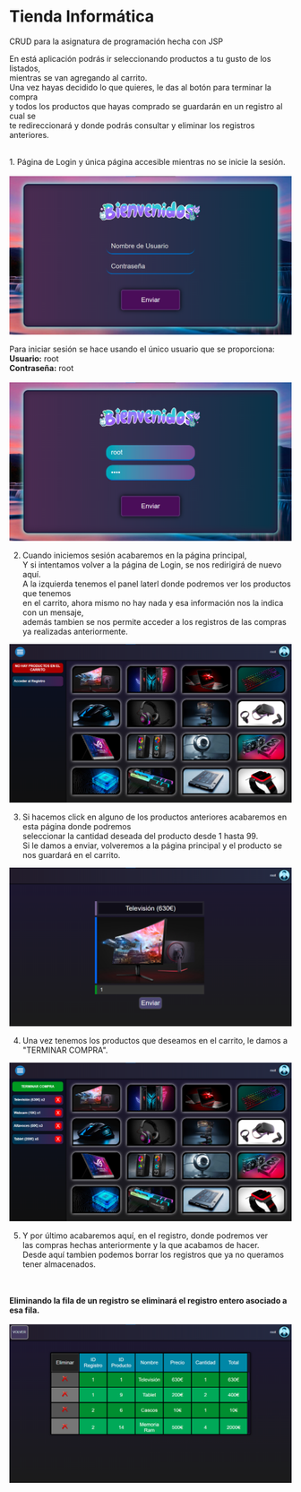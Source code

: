 # Tienda Informática
CRUD para la asignatura de programación hecha con JSP


En está aplicación podrás ir seleccionando productos a tu gusto de los listados,
<br>mientras se van agregando al carrito.
<br>Una vez hayas decidido lo que quieres, le das al botón para terminar la compra
<br>y todos los productos que hayas comprado se guardarán en un registro al cual se
<br>te redireccionará y donde podrás consultar y eliminar los registros anteriores.

<br>
1. Página de Login y única página accesible mientras no se inicie la sesión.
<br><br>
<img src="Capturas/login.png">
<br>

Para iniciar sesión se hace usando el único usuario que se proporciona:
<br><strong>Usuario:</strong>    root
<br><strong>Contraseña:</strong> root
<br><br>
<img src="Capturas/login root.png">
<br>

2. Cuando iniciemos sesión acabaremos en la página principal,
<br>Y si intentamos volver a la página de Login, se nos redirigirá de nuevo aquí.
<br>A la izquierda tenemos el panel laterl donde podremos ver los productos que tenemos
<br>en el carrito, ahora mismo no hay nada y esa información nos la indica con un mensaje,
<br>además tambien se nos permite acceder a los registros de las compras ya realizadas anteriormente.
<img src="Capturas/session sin carrito.png">
<br>

3. Si hacemos click en alguno de los productos anteriores acabaremos en esta página donde podremos
<br>seleccionar la cantidad deseada del producto desde 1 hasta 99.
<br>Si le damos a enviar, volveremos a la página principal y el producto se nos guardará en el carrito.
<img src="Capturas/agregaProducto.png">
<br>

4. Una vez tenemos los productos que deseamos en el carrito, le damos a "TERMINAR COMPRA".
<img src="Capturas/session con carrito.png">
<br>

5. Y por último acabaremos aquí, en el registro, donde podremos ver
<br>las compras hechas anteriormente y la que acabamos de hacer.
<br>Desde aquí tambien podemos borrar los registros que ya no queramos
<br>tener almacenados.
<br>
<br><strong>Eliminando la fila de un registro se eliminará el registro entero asociado a esa fila.</strong>
<br><br>
<img src="Capturas/table.png">
